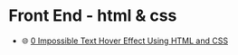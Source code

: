 # Front End - html & css
- 🌐 [0 Impossible Text Hover Effect Using HTML and CSS](https://rohan-cce.github.io/Front-end/)
